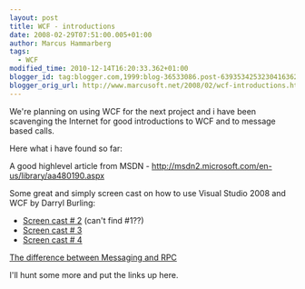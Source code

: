 ```yaml
---
layout: post
title: WCF - introductions
date: 2008-02-29T07:51:00.005+01:00
author: Marcus Hammarberg
tags:
  - WCF
modified_time: 2010-12-14T16:20:33.362+01:00
blogger_id: tag:blogger.com,1999:blog-36533086.post-6393534253230416362
blogger_orig_url: http://www.marcusoft.net/2008/02/wcf-introductions.html
---
```


We're
planning on using WCF for the next project and i have been scavenging
the Internet for good introductions to WCF and to message based calls.

Here what i have found so far:


A good highlevel article from MSDN -
<http://msdn2.microsoft.com/en-us/library/aa480190.aspx>

Some great and simply screen cast on how to use Visual Studio 2008 and
WCF by Darryl Burling:

-   [Screen cast \# 2](http://burling.co.nz/MS/VS2008WCF.html) (can't
    find \#1??)
-   [Screen cast \# 3](http://burling.co.nz/MS/VS2008WCFWF.html)
-   [Screen cast \# 4](http://burling.co.nz/MS/VS2008CAS.html)

[The difference between Messaging and
RPC](http://www2.sys-con.com/itsg/virtualcd/WebServices/archives/0304/melgar/index.html)

I'll hunt some more and put the links up here.
